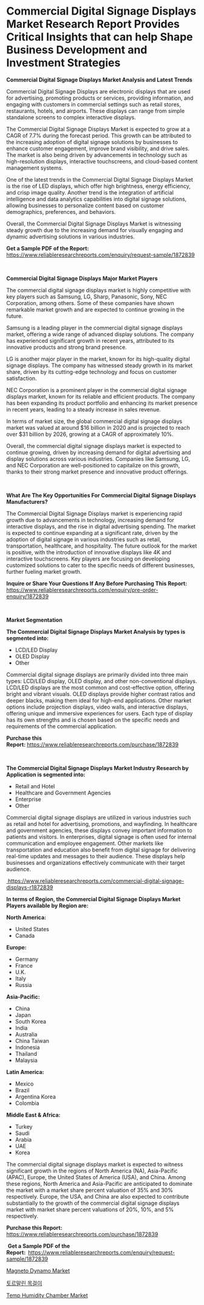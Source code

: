 <p><h1>Commercial Digital Signage Displays Market Research Report Provides Critical Insights that can help Shape Business Development and Investment Strategies</h1></p><p><strong>Commercial Digital Signage Displays Market Analysis and Latest Trends</strong></p>
<p><p>Commercial Digital Signage Displays are electronic displays that are used for advertising, promoting products or services, providing information, and engaging with customers in commercial settings such as retail stores, restaurants, hotels, and airports. These displays can range from simple standalone screens to complex interactive displays.</p><p>The Commercial Digital Signage Displays Market is expected to grow at a CAGR of 7.7% during the forecast period. This growth can be attributed to the increasing adoption of digital signage solutions by businesses to enhance customer engagement, improve brand visibility, and drive sales. The market is also being driven by advancements in technology such as high-resolution displays, interactive touchscreens, and cloud-based content management systems.</p><p>One of the latest trends in the Commercial Digital Signage Displays Market is the rise of LED displays, which offer high brightness, energy efficiency, and crisp image quality. Another trend is the integration of artificial intelligence and data analytics capabilities into digital signage solutions, allowing businesses to personalize content based on customer demographics, preferences, and behaviors.</p><p>Overall, the Commercial Digital Signage Displays Market is witnessing steady growth due to the increasing demand for visually engaging and dynamic advertising solutions in various industries.</p></p>
<p><strong>Get a Sample PDF of the Report:&nbsp;</strong> <a href="https://www.reliableresearchreports.com/enquiry/request-sample/1872839">https://www.reliableresearchreports.com/enquiry/request-sample/1872839</a></p>
<p>&nbsp;</p>
<p><strong>Commercial Digital Signage Displays Major Market Players</strong></p>
<p><p>The commercial digital signage displays market is highly competitive with key players such as Samsung, LG, Sharp, Panasonic, Sony, NEC Corporation, among others. Some of these companies have shown remarkable market growth and are expected to continue growing in the future.</p><p>Samsung is a leading player in the commercial digital signage displays market, offering a wide range of advanced display solutions. The company has experienced significant growth in recent years, attributed to its innovative products and strong brand presence.</p><p>LG is another major player in the market, known for its high-quality digital signage displays. The company has witnessed steady growth in its market share, driven by its cutting-edge technology and focus on customer satisfaction.</p><p>NEC Corporation is a prominent player in the commercial digital signage displays market, known for its reliable and efficient products. The company has been expanding its product portfolio and enhancing its market presence in recent years, leading to a steady increase in sales revenue.</p><p>In terms of market size, the global commercial digital signage displays market was valued at around $16 billion in 2020 and is projected to reach over $31 billion by 2026, growing at a CAGR of approximately 10%.</p><p>Overall, the commercial digital signage displays market is expected to continue growing, driven by increasing demand for digital advertising and display solutions across various industries. Companies like Samsung, LG, and NEC Corporation are well-positioned to capitalize on this growth, thanks to their strong market presence and innovative product offerings.</p></p>
<p>&nbsp;</p>
<p><strong>What Are The Key Opportunities For Commercial Digital Signage Displays Manufacturers?</strong></p>
<p><p>The Commercial Digital Signage Displays market is experiencing rapid growth due to advancements in technology, increasing demand for interactive displays, and the rise in digital advertising spending. The market is expected to continue expanding at a significant rate, driven by the adoption of digital signage in various industries such as retail, transportation, healthcare, and hospitality. The future outlook for the market is positive, with the introduction of innovative displays like 4K and interactive touchscreens. Key players are focusing on developing customized solutions to cater to the specific needs of different businesses, further fueling market growth.</p></p>
<p><strong>Inquire or Share Your Questions If Any Before Purchasing This Report:</strong> <a href="https://www.reliableresearchreports.com/enquiry/pre-order-enquiry/1872839">https://www.reliableresearchreports.com/enquiry/pre-order-enquiry/1872839</a></p>
<p>&nbsp;</p>
<p><strong>Market Segmentation</strong></p>
<p><strong>The Commercial Digital Signage Displays Market Analysis by types is segmented into:</strong></p>
<p><ul><li>LCD/LED Display</li><li>OLED Display</li><li>Other</li></ul></p>
<p><p>Commercial digital signage displays are primarily divided into three main types: LCD/LED display, OLED display, and other non-conventional displays. LCD/LED displays are the most common and cost-effective option, offering bright and vibrant visuals. OLED displays provide higher contrast ratios and deeper blacks, making them ideal for high-end applications. Other market options include projection displays, video walls, and interactive displays, offering unique and immersive experiences for users. Each type of display has its own strengths and is chosen based on the specific needs and requirements of the commercial application.</p></p>
<p><strong>Purchase this Report:&nbsp;</strong><a href="https://www.reliableresearchreports.com/purchase/1872839">https://www.reliableresearchreports.com/purchase/1872839</a></p>
<p>&nbsp;</p>
<p><strong>The Commercial Digital Signage Displays Market Industry Research by Application is segmented into:</strong></p>
<p><ul><li>Retail and Hotel</li><li>Healthcare and Government Agencies</li><li>Enterprise</li><li>Other</li></ul></p>
<p><p>Commercial digital signage displays are utilized in various industries such as retail and hotel for advertising, promotions, and wayfinding. In healthcare and government agencies, these displays convey important information to patients and visitors. In enterprises, digital signage is often used for internal communication and employee engagement. Other markets like transportation and education also benefit from digital signage for delivering real-time updates and messages to their audience. These displays help businesses and organizations effectively communicate with their target audience.</p></p>
<p><a href="https://www.reliableresearchreports.com/commercial-digital-signage-displays-r1872839">&nbsp;https://www.reliableresearchreports.com/commercial-digital-signage-displays-r1872839</a></p>
<p><strong>In terms of Region, the Commercial Digital Signage Displays Market Players available by Region are:</strong></p>
<p>
    <p> <strong> North America: </strong>
        <ul>
            <li>United States</li>
            <li>Canada</li>
        </ul>
        </p> 
    <p> <strong> Europe: </strong>
        <ul>
            <li>Germany</li>
            <li>France</li>
            <li>U.K.</li>
            <li>Italy</li>
            <li>Russia</li>
        </ul>
        </p> 
    <p> <strong> Asia-Pacific: </strong>
        <ul>
            <li>China</li>
            <li>Japan</li>
            <li>South Korea</li>
            <li>India</li>
            <li>Australia</li>
            <li>China Taiwan</li>
            <li>Indonesia</li>
            <li>Thailand</li>
            <li>Malaysia</li>
        </ul>
        </p> 
    <p> <strong> Latin America: </strong>
        <ul>
            <li>Mexico</li>
            <li>Brazil</li>
            <li>Argentina Korea</li>
            <li>Colombia</li>
        </ul>
        </p> 
    <p> <strong> Middle East & Africa: </strong>
        <ul>
            <li>Turkey</li>
            <li>Saudi</li>
            <li>Arabia</li>
            <li>UAE</li>
            <li>Korea</li>
        </ul>
    </p>
    </p>
<p><p>The commercial digital signage displays market is expected to witness significant growth in the regions of North America (NA), Asia-Pacific (APAC), Europe, the United States of America (USA), and China. Among these regions, North America and Asia-Pacific are anticipated to dominate the market with a market share percent valuation of 35% and 30% respectively. Europe, the USA, and China are also expected to contribute substantially to the growth of the commercial digital signage displays market with market share percent valuations of 20%, 10%, and 5% respectively.</p></p>
<p><strong>Purchase this Report: </strong><a href="https://www.reliableresearchreports.com/purchase/1872839">https://www.reliableresearchreports.com/purchase/1872839</a></p>
<p>&nbsp;<strong>Get a Sample PDF of the Report:&nbsp;&nbsp;</strong><a href="https://www.reliableresearchreports.com/enquiry/request-sample/1872839">https://www.reliableresearchreports.com/enquiry/request-sample/1872839</a></p>
<p><strong></strong></p>
<p><p><a href="https://github.com/nicoletavirag/Market-Research-Report-List-2/blob/main/magneto-dynamo-market.md">Magneto Dynamo Market</a></p><p><a href="https://github.com/LanceOlsotn8978/Market-Research-Report-List-1/blob/main/805101720562.md">토르말린 목걸이</a></p><p><a href="https://github.com/redneck06/Market-Research-Report-List-2/blob/main/temp-humidity-chamber-market.md">Temp Humidity Chamber Market</a></p></p>